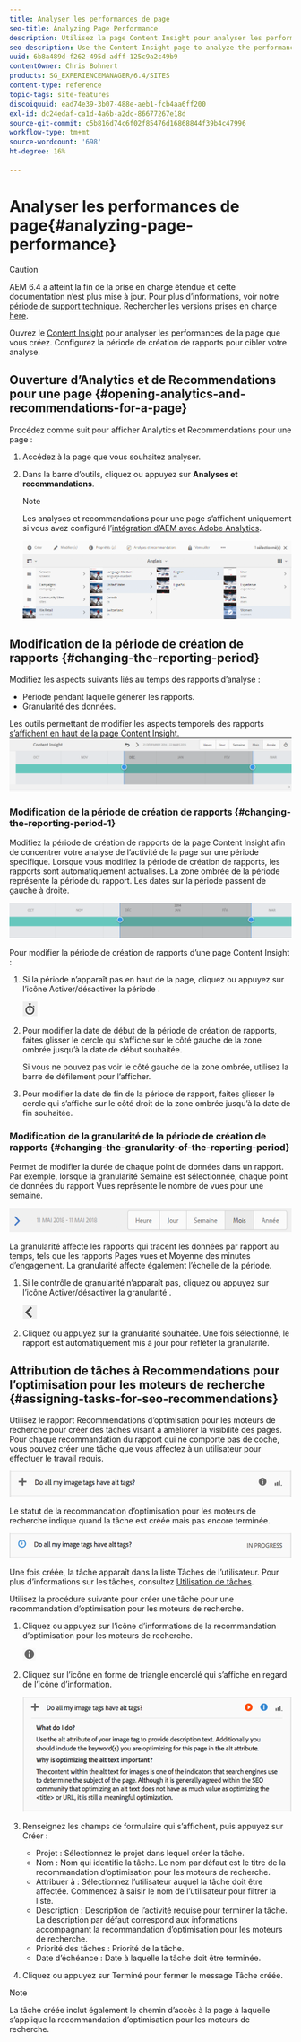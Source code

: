 ```yaml
---
title: Analyser les performances de page
seo-title: Analyzing Page Performance
description: Utilisez la page Content Insight pour analyser les performances de la page que vous créez.
seo-description: Use the Content Insight page to analyze the performance of the page that you are authoring
uuid: 6b8a489d-f262-495d-adff-125c9a2c49b9
contentOwner: Chris Bohnert
products: SG_EXPERIENCEMANAGER/6.4/SITES
content-type: reference
topic-tags: site-features
discoiquuid: ead74e39-3b07-488e-aeb1-fcb4aa6ff200
exl-id: dc24edaf-ca1d-4a6b-a2dc-86677267e18d
source-git-commit: c5b816d74c6f02f85476d16868844f39b4c47996
workflow-type: tm+mt
source-wordcount: '698'
ht-degree: 16%

---
```


# Analyser les performances de page{#analyzing-page-performance}

>[!CAUTION]
>
>AEM 6.4 a atteint la fin de la prise en charge étendue et cette documentation n’est plus mise à jour. Pour plus d’informations, voir notre [période de support technique](https://helpx.adobe.com/fr/support/programs/eol-matrix.html). Rechercher les versions prises en charge [here](https://experienceleague.adobe.com/docs/?lang=fr).

Ouvrez le [Content Insight](/help/sites-authoring/content-insights.md) pour analyser les performances de la page que vous créez. Configurez la période de création de rapports pour cibler votre analyse.

## Ouverture d’Analytics et de Recommendations pour une page {#opening-analytics-and-recommendations-for-a-page}

Procédez comme suit pour afficher Analytics et Recommendations pour une page :

1. Accédez à la page que vous souhaitez analyser.
1. Dans la barre d’outils, cliquez ou appuyez sur **Analyses et recommandations**.

   >[!NOTE]
   >
   >Les analyses et recommandations pour une page s’affichent uniquement si vous avez configuré l’[intégration d’AEM avec Adobe Analytics](/help/sites-administering/adobeanalytics-connect.md).

   ![screen_shot_2017-11-29at135651](assets/screen_shot_2017-11-29at135651.png)

## Modification de la période de création de rapports {#changing-the-reporting-period}

Modifiez les aspects suivants liés au temps des rapports d’analyse :

* Période pendant laquelle générer les rapports.
* Granularité des données.

Les outils permettant de modifier les aspects temporels des rapports s’affichent en haut de la page Content Insight. ![chlimage_1-249](assets/chlimage_1-249.png)

### Modification de la période de création de rapports {#changing-the-reporting-period-1}

Modifiez la période de création de rapports de la page Content Insight afin de concentrer votre analyse de l’activité de la page sur une période spécifique. Lorsque vous modifiez la période de création de rapports, les rapports sont automatiquement actualisés. La zone ombrée de la période représente la période du rapport. Les dates sur la période passent de gauche à droite.

![chlimage_1-250](assets/chlimage_1-250.png)

Pour modifier la période de création de rapports d’une page Content Insight :

1. Si la période n’apparaît pas en haut de la page, cliquez ou appuyez sur l’icône Activer/désactiver la période .

   ![](do-not-localize/chlimage_1-22.png)

1. Pour modifier la date de début de la période de création de rapports, faites glisser le cercle qui s’affiche sur le côté gauche de la zone ombrée jusqu’à la date de début souhaitée.

   Si vous ne pouvez pas voir le côté gauche de la zone ombrée, utilisez la barre de défilement pour l’afficher.

1. Pour modifier la date de fin de la période de rapport, faites glisser le cercle qui s’affiche sur le côté droit de la zone ombrée jusqu’à la date de fin souhaitée.

### Modification de la granularité de la période de création de rapports {#changing-the-granularity-of-the-reporting-period}

Permet de modifier la durée de chaque point de données dans un rapport. Par exemple, lorsque la granularité Semaine est sélectionnée, chaque point de données du rapport Vues représente le nombre de vues pour une semaine.

![screen_shot_2017-11-29at141001](assets/screen_shot_2017-11-29at141001.png)

La granularité affecte les rapports qui tracent les données par rapport au temps, tels que les rapports Pages vues et Moyenne des minutes d’engagement. La granularité affecte également l’échelle de la période.

1. Si le contrôle de granularité n’apparaît pas, cliquez ou appuyez sur l’icône Activer/désactiver la granularité .

   ![chlimage_1-251](assets/chlimage_1-251.png)

1. Cliquez ou appuyez sur la granularité souhaitée. Une fois sélectionné, le rapport est automatiquement mis à jour pour refléter la granularité.

## Attribution de tâches à Recommendations pour l’optimisation pour les moteurs de recherche {#assigning-tasks-for-seo-recommendations}

Utilisez le rapport Recommendations d’optimisation pour les moteurs de recherche pour créer des tâches visant à améliorer la visibilité des pages. Pour chaque recommandation du rapport qui ne comporte pas de coche, vous pouvez créer une tâche que vous affectez à un utilisateur pour effectuer le travail requis.

![chlimage_1-252](assets/chlimage_1-252.png)

Le statut de la recommandation d’optimisation pour les moteurs de recherche indique quand la tâche est créée mais pas encore terminée.

![chlimage_1-253](assets/chlimage_1-253.png)

Une fois créée, la tâche apparaît dans la liste Tâches de l’utilisateur. Pour plus d’informations sur les tâches, consultez [Utilisation de tâches](/help/sites-authoring/task-content.md).

Utilisez la procédure suivante pour créer une tâche pour une recommandation d’optimisation pour les moteurs de recherche.

1. Cliquez ou appuyez sur l’icône d’informations de la recommandation d’optimisation pour les moteurs de recherche.

   ![](do-not-localize/chlimage_1-23.png)

1. Cliquez sur l’icône en forme de triangle encerclé qui s’affiche en regard de l’icône d’information.

   ![chlimage_1-254](assets/chlimage_1-254.png)

1. Renseignez les champs de formulaire qui s’affichent, puis appuyez sur Créer :

   * Projet : Sélectionnez le projet dans lequel créer la tâche.
   * Nom : Nom qui identifie la tâche. Le nom par défaut est le titre de la recommandation d’optimisation pour les moteurs de recherche.
   * Attribuer à : Sélectionnez l’utilisateur auquel la tâche doit être affectée. Commencez à saisir le nom de l’utilisateur pour filtrer la liste.
   * Description : Description de l’activité requise pour terminer la tâche. La description par défaut correspond aux informations accompagnant la recommandation d’optimisation pour les moteurs de recherche.
   * Priorité des tâches : Priorité de la tâche.
   * Date d’échéance : Date à laquelle la tâche doit être terminée.

1. Cliquez ou appuyez sur Terminé pour fermer le message Tâche créée.

>[!NOTE]
>
>La tâche créée inclut également le chemin d’accès à la page à laquelle s’applique la recommandation d’optimisation pour les moteurs de recherche.
